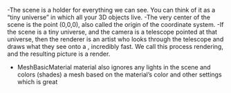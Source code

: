 -The scene is a holder for everything we can see. You can think of it as a “tiny universe” in which all your 3D objects live.
-The very center of the scene is the point (0,0,0), also called the origin of the coordinate system.
-If the scene is a tiny universe, and the camera is a telescope pointed at that universe, then the renderer is an artist who looks through the telescope and draws what they see onto a <canvas>, incredibly fast. We call this process rendering, and the resulting picture is a render.

- MeshBasicMaterial material also ignores any lights in the scene and colors (shades) a mesh based on the material’s color and other settings which is great
